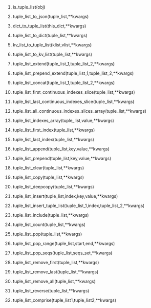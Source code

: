 1. is_tuple_list(obj)  

2. tuple_list_to_json(tuple_list,**kwargs)

3. dict_to_tuple_list(this_dict,**kwargs)

4. tuple_list_to_dict(tuple_list,**kwargs)

5. kv_list_to_tuple_list(klist,vlist,**kwargs)

6. tuple_list_to_kv_list(tuple_list,**kwargs)

7. tuple_list_extend(tuple_list_1,tuple_list_2,**kwargs)

8. tuple_list_prepend_extend(tuple_list_1,tuple_list_2,**kwargs)

9. tuple_list_concat(tuple_list_1,tuple_list_2,**kwargs)

10. tuple_list_first_continuous_indexes_slice(tuple_list,**kwargs)

11. tuple_list_last_continuous_indexes_slice(tuple_list,**kwargs)

12. tuple_list_all_continuous_indexes_slices_array(tuple_list,**kwargs)

13. tuple_list_indexes_array(tuple_list,value,**kwargs)

14. tuple_list_first_index(tuple_list,**kwargs)

15. tuple_list_last_index(tuple_list,**kwargs)

16. tuple_list_append(tuple_list,key,value,**kwargs)

17. tuple_list_prepend(tuple_list,key,value,**kwargs)

18. tuple_list_clear(tuple_list,**kwargs)

19. tuple_list_copy(tuple_list,**kwargs)

20. tuple_list_deepcopy(tuple_list,**kwargs)

21. tuple_list_insert(tuple_list,index,key,value,**kwargs)

22. tuple_list_insert_tuple_list(tuple_list_1,index,tuple_list_2,**kwargs)

23. tuple_list_include(tuple_list,**kwargs)

24. tuple_list_count(tuple_list,**kwargs)

25. tuple_list_pop(tuple_list,**kwargs)

26. tuple_list_pop_range(tuple_list,start,end,**kwargs)

27. tuple_list_pop_seqs(tuple_list,seqs_set,**kwargs)

28. tuple_list_remove_first(tuple_list,**kwargs)

29. tuple_list_remove_last(tuple_list,**kwargs)

30. tuple_list_remove_all(tuple_list,**kwargs)

31. tuple_list_reverse(tuple_list,**kwargs)

32. tuple_list_comprise(tuple_list1,tuple_list2,**kwargs)
